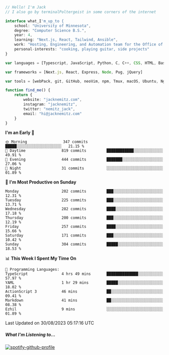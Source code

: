 ```typescript
// Hello! I'm Jack
// I also go by terminalPoltergeist in some corners of the internet

interface what_I'm_up_to {
    school: "University of Minnesota",
    degree: "Computer Science B.S.",
    year: 4,
    learning: "Next.js, React, Tailwind, Ansible",
    work: "Hosting, Engineering, and Automation team for the Office of Information Technology at UMN",
    personal-interests: "cooking, playing guitar, side projects"
}

var languages = [Typescript, JavaScript, Python, C, C++, CSS, HTML, Bash, VimScript]

var frameworks = [Next.js, React, Express, Node, Pug, jQuery]

var tools = [webPack, git, GitHub, neoVim, npm, Tmux, macOS, Ubuntu, Nginx, Ansible, Cloudflare, DigitalOcean]

function find_me() {
    return {
        website: "jacknemitz.com",
        instagram: "jacknemitz",
        twitter: "nemitz_jack",
        email: "hi@jacknemitz.com"
    }
}
```

<!--START_SECTION:waka-->
**I'm an Early 🐤** 

```text
🌞 Morning                347 commits         █████░░░░░░░░░░░░░░░░░░░░   21.15 % 
🌆 Daytime                819 commits         ████████████░░░░░░░░░░░░░   49.91 % 
🌃 Evening                444 commits         ███████░░░░░░░░░░░░░░░░░░   27.06 % 
🌙 Night                  31 commits          ░░░░░░░░░░░░░░░░░░░░░░░░░   01.89 % 
```
📅 **I'm Most Productive on Sunday** 

```text
Monday                   202 commits         ███░░░░░░░░░░░░░░░░░░░░░░   12.31 % 
Tuesday                  225 commits         ███░░░░░░░░░░░░░░░░░░░░░░   13.71 % 
Wednesday                282 commits         ████░░░░░░░░░░░░░░░░░░░░░   17.18 % 
Thursday                 200 commits         ███░░░░░░░░░░░░░░░░░░░░░░   12.19 % 
Friday                   257 commits         ████░░░░░░░░░░░░░░░░░░░░░   15.66 % 
Saturday                 171 commits         ███░░░░░░░░░░░░░░░░░░░░░░   10.42 % 
Sunday                   304 commits         █████░░░░░░░░░░░░░░░░░░░░   18.53 % 
```


📊 **This Week I Spent My Time On** 

```text
💬 Programming Languages: 
TypeScript               4 hrs 49 mins       ██████████████░░░░░░░░░░░   57.97 % 
YAML                     1 hr 29 mins        █████░░░░░░░░░░░░░░░░░░░░   18.02 % 
ActionScript 3           46 mins             ██░░░░░░░░░░░░░░░░░░░░░░░   09.41 % 
Markdown                 41 mins             ██░░░░░░░░░░░░░░░░░░░░░░░   08.38 % 
Ezhil                    9 mins              ░░░░░░░░░░░░░░░░░░░░░░░░░   01.89 % 
```


 Last Updated on 30/08/2023 05:17:16 UTC
<!--END_SECTION:waka-->

##### What I'm Listening to...

[![spotify-github-profile](https://spotify-github-profile.vercel.app/api/view?uid=jack.nemitz&cover_image=true&show_offline=true&bar_color=53b14f&bar_color_cover=false&background_color=121212FF)](https://spotify-github-profile.vercel.app/api/view?uid=jack.nemitz&redirect=true)

